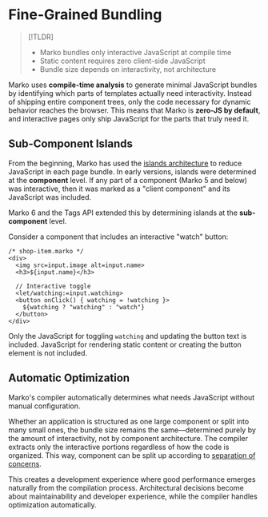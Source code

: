 # Fine-Grained Bundling

> [!TLDR]
> - Marko bundles only interactive JavaScript at compile time
> - Static content requires zero client-side JavaScript
> - Bundle size depends on interactivity, not architecture

Marko uses **compile-time analysis** to generate minimal JavaScript bundles by identifying which parts of templates actually need interactivity. Instead of shipping entire component trees, only the code necessary for dynamic behavior reaches the browser. This means that Marko is **zero-JS by default**, and interactive pages only ship JavaScript for the parts that truly need it.

## Sub-Component Islands

From the beginning, Marko has used the [islands architecture](https://www.patterns.dev/vanilla/islands-architecture/) to reduce JavaScript in each page bundle. In early versions, islands were determined at the **component** level. If any part of a component (Marko 5 and below) was interactive, then it was marked as a "client component" and its JavaScript was included.

Marko 6 and the Tags API extended this by determining islands at the **sub-component** level.

Consider a component that includes an interactive "watch" button:

```marko
/* shop-item.marko */
<div>
  <img src=input.image alt=input.name>
  <h3>${input.name}</h3>
  
  // Interactive toggle
  <let/watching:=input.watching>
  <button onClick() { watching = !watching }>
    ${watching ? "watching" : "watch"}
  </button>
</div>
```

Only the JavaScript for toggling `watching` and updating the button text is included. JavaScript for rendering static content or creating the button element is not included.

## Automatic Optimization

Marko's compiler automatically determines what needs JavaScript without manual configuration.

Whether an application is structured as one large component or split into many small ones, the bundle size remains the same—determined purely by the amount of interactivity, not by component architecture. The compiler extracts only the interactive portions regardless of how the code is organized. This way, component can be split up according to [separation of concerns](./separation-of-concerns.md).

This creates a development experience where good performance emerges naturally from the compilation process. Architectural decisions become about maintainability and developer experience, while the compiler handles optimization automatically.

